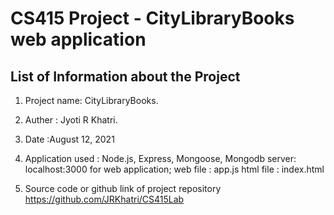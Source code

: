 # CS415 Project - CityLibraryBooks web application

## List of Information about the Project
1. Project name: CityLibraryBooks.
2. Auther : Jyoti R Khatri.
3. Date :August 12, 2021
4. Application used : Node.js, Express, Mongoose, Mongodb
    server: localhost:3000 for web application;
    web file : app.js
    html file : index.html

5. Source code or github link of project repository
    https://github.com/JRKhatri/CS415Lab

